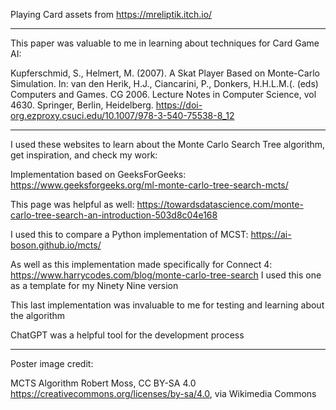 Playing Card assets from https://mreliptik.itch.io/

---

This paper was valuable to me in learning about techniques for Card Game AI:

Kupferschmid, S., Helmert, M. (2007). A Skat Player Based on Monte-Carlo Simulation. In: van den Herik, 
H.J., Ciancarini, P., Donkers, H.H.L.M.(. (eds) Computers and Games. CG 2006. Lecture Notes in Computer Science, 
vol 4630. Springer, Berlin, Heidelberg. https://doi-org.ezproxy.csuci.edu/10.1007/978-3-540-75538-8_12

---

I used these websites to learn about the Monte Carlo Search Tree algorithm, get inspiration, and check my work:

Implementation based on GeeksForGeeks: https://www.geeksforgeeks.org/ml-monte-carlo-tree-search-mcts/

This page was helpful as well: https://towardsdatascience.com/monte-carlo-tree-search-an-introduction-503d8c04e168

I used this to compare a Python implementation of MCST: https://ai-boson.github.io/mcts/

As well as this implementation made specifically for Connect 4: https://www.harrycodes.com/blog/monte-carlo-tree-search
I used this one as a template for my Ninety Nine version

This last implementation was invaluable to me for testing and learning about the algorithm

ChatGPT was a helpful tool for the development process

---

Poster image credit:

MCTS Algorithm
Robert Moss, CC BY-SA 4.0 <https://creativecommons.org/licenses/by-sa/4.0>, via Wikimedia Commons

